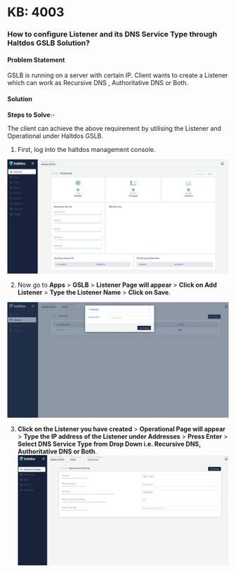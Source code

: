 # KB: 4003

### **How to configure Listener and its DNS Service Type through Haltdos GSLB Solution?**

#### **Problem Statement**

GSLB is running on a server with certain IP. Client wants to create a Listener which can work as Recursive DNS , Authoritative DNS or Both.

#### **Solution**

**Steps to Solve**:-

The client can achieve the above requirement by utilising the Listener and Operational under Haltdos GSLB.

1. First, log into the haltdos management console.

![kb-4003](/img/gslb/kb/v2/overview_kb_4003_1.png)

2. Now go to **Apps** > **GSLB** > **Listener Page will appear** > **Click on Add Listener** > **Type the Listener Name** > **Click on Save**.

![kb-4003](/img/gslb/kb/v2/listener_kb_4003_2.png)

3. **Click on the Listener you have created** > **Operational Page will appear** > **Type the IP address of the Listener under Addresses** > **Press Enter** > **Select DNS Service Type from Drop Down i.e. Recursive DNS, Authoritative DNS or Both**.
​
![kb-4003](/img/gslb/kb/v2/operational_kb_4003_3.png)
